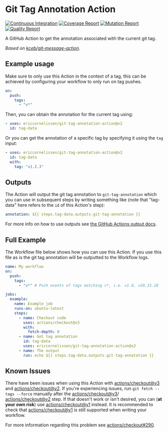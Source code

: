 # Git Tag Annotation Action

[![Continuous Integration][ci-image]][ci-url]
[![Coverage Report][coverage-image]][coverage-url]
[![Mutation Report][mutation-image]][mutation-url]
[![Quality Report][quality-image]][quality-url]

A GitHub Action to get the annotation associated with the current git tag.

_Based on [kceb/git-message-action]._

## Example usage

Make sure to only use this Action in the context of a tag, this can be achieved
by configuring your workflow to only run on tag pushes.

```yaml
on:
  push:
    tags:
      - "v*"
```

Then, you can obtain the annotation for the current tag using:

```yaml
- uses: ericcornelissen/git-tag-annotation-action@v2
  id: tag-data
```

Or you can get the annotation of a specific tag by specifying it using the `tag`
input:

```yaml
- uses: ericcornelissen/git-tag-annotation-action@v2
  id: tag-data
  with:
    tag: "v1.2.3"
```

## Outputs

The Action will output the git tag annotation to `git-tag-annotation` which you
can use in subsequent steps by writing something like (note that "tag-data" here
refers to the `id` of this Action's step):

```yaml
annotation: ${{ steps.tag-data.outputs.git-tag-annotation }}
```

For more info on how to use outputs see [the GitHub Actions output docs].

## Full Example

The Workflow file below shows how you can use this Action. If you use this file
as is the git tag annotation will be outputted to the Workflow logs.

```yaml
name: My workflow
on:
  push:
    tags:
      - "v*" # Push events of tags matching v*, i.e. v1.0, v20.15.10

jobs:
  example:
    name: Example job
    runs-on: ubuntu-latest
    steps:
      - name: Checkout code
        uses: actions/checkout@v3
        with:
          fetch-depth: 0
      - name: Get tag annotation
        id: tag-data
        uses: ericcornelissen/git-tag-annotation-action@v2
      - name: The output
        run: echo ${{ steps.tag-data.outputs.git-tag-annotation }}
```

## Known Issues

There have been issues when using this Action with [actions/checkout@v3] and
[actions/checkout@v2]. If you're experiencing issues, run
`git fetch --tags --force` manually after the [actions/checkout@v3]/
[actions/checkout@v2] step. If that doesn't work or isn't desired, you can (**at
your own risk**) use [actions/checkout@v1] instead. It is recommended to check
that [actions/checkout@v1] is still supported when writing your workflow.

For more information regarding this problem see [actions/checkout#290].

[actions/checkout@v1]: https://github.com/actions/checkout/tree/v1
[actions/checkout@v2]: https://github.com/actions/checkout/tree/v2
[actions/checkout@v3]: https://github.com/actions/checkout/tree/v3
[actions/checkout#290]: https://github.com/actions/checkout/issues/290
[kceb/git-message-action]: https://github.com/kceb/git-message-action
[the github actions output docs]: https://help.github.com/en/actions/reference/contexts-and-expression-syntax-for-github-actions#steps-context
[ci-url]: https://github.com/ericcornelissen/git-tag-annotation-action/actions/workflows/verify.yml
[ci-image]: https://github.com/ericcornelissen/git-tag-annotation-action/actions/workflows/verify.yml/badge.svg
[coverage-url]: https://codecov.io/gh/ericcornelissen/git-tag-annotation-action
[coverage-image]: https://codecov.io/gh/ericcornelissen/git-tag-annotation-action/branch/main/graph/badge.svg
[mutation-url]: https://dashboard.stryker-mutator.io/reports/github.com/ericcornelissen/git-tag-annotation-action/main
[mutation-image]: https://img.shields.io/endpoint?style=flat&url=https%3A%2F%2Fbadge-api.stryker-mutator.io%2Fgithub.com%2Fericcornelissen%2Fgit-tag-annotation-action%2Fmain
[quality-url]: https://codeclimate.com/github/ericcornelissen/git-tag-annotation-action/maintainability
[quality-image]: https://api.codeclimate.com/v1/badges/53d2c44543bf636105f3/maintainability
